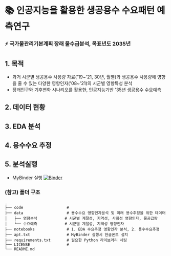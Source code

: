 # 📚 인공지능을 활용한 생공용수 수요패턴 예측연구
### ⚡ 국가물관리기본계획 장래 물수급분석, 목표년도 2035년
    
    
## 1. 목적
  - 과거 시군별 생공용수 사용량 자료('19~'21, 30년, 월별)와 생공용수 사용량에 영향을 줄 수 있는 다양한 영향인자('08~'21)의 시군별 영향특성 분석
  - 장래인구와 기후변화 시나리오를 활용한, 인공지능기반 '35년 생공용수 수요예측

## 2. 데이터 현황



## 3. EDA 분석



## 4. 용수수요 추정



## 5. 분석실행 
   - MyBinder 실행 [![Binder](https://mybinder.org/badge_logo.svg)](https://mybinder.org/v2/gh/Kwater-AILab/water_forecast.git/HEAD)


### (참고) 폴더 구조

    .
    ├── code                   #
    ├── data                   # 용수수요 영향인자분석 및 미래 용수추정을 위한 데이터
    │   ├── 영향분석            # 시군별 계절성, 지역성, 사회성 영향인자, 물공급량 
    │   └── 수요예측            # 시군별 계절성, 지역성 영향인자
    ├── notebooks              # 1. EDA 수요추정 영향인자 분석, 2. 용수수요추정
    ├── apt.txt                # MyBinder 실행시 한글폰트 설치
    ├── requirements.txt       # 필요한 Python 라이브러리 세팅
    ├── LICENSE                #
    └── README.md              







